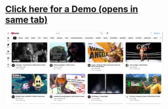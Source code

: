 # [Click here for a Demo (opens in same tab)](https://yt-clone-7d295.web.app/)

![Screenshot](images/YouTube%20Clone%20Demo%20Screenshot.png)
